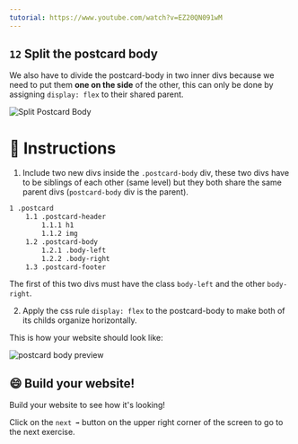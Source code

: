 ```yaml
---
tutorial: https://www.youtube.com/watch?v=EZ20QN091wM
---
```


## `12` Split the postcard body

We also have to divide the postcard-body in two inner divs because we need to put them **one on the side** of the other, this can only be done by assigning `display: flex` to their shared parent.

![Split Postcard Body](../../assets/12-split-postcard-body.gif?raw=true)

# 📝 Instructions

1. Include two new divs inside the `.postcard-body` div, these two divs have to be siblings of each other (same level) but they both share the same parent divs (`postcard-body` div is the parent).

```txt
1 .postcard
    1.1 .postcard-header
        1.1.1 h1
        1.1.2 img
    1.2 .postcard-body
        1.2.1 .body-left
        1.2.2 .body-right
    1.3 .postcard-footer
```

The first of this two divs must have the class `body-left` and the other `body-right`.

2. Apply the css rule `display: flex` to the postcard-body to make both of its childs organize horizontally.

This is how your website should look like: 

![postcard body preview](../../assets/VZS6rNiYfC.gif?raw=true)
## 😄 Build your website!

Build your website to see how it's looking!

Click on the `next ➡` button on the upper right corner of the screen to go to the next exercise.